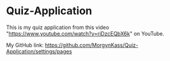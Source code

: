 # Quiz-Application
This is my quiz application from this video "https://www.youtube.com/watch?v=riDzcEQbX6k" on YouTube.

My GitHub link: https://github.com/MorgynKass/Quiz-Application/settings/pages
